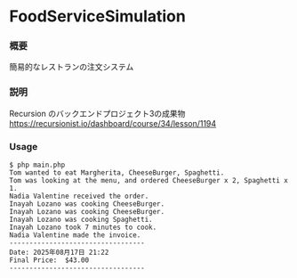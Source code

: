 # FoodServiceSimulation

### 概要
簡易的なレストランの注文システム

### 説明
Recursion のバックエンドプロジェクト3の成果物  
https://recursionist.io/dashboard/course/34/lesson/1194

### Usage
```
$ php main.php 
Tom wanted to eat Margherita, CheeseBurger, Spaghetti.
Tom was looking at the menu, and ordered CheeseBurger x 2, Spaghetti x 1.
Nadia Valentine received the order.
Inayah Lozano was cooking CheeseBurger.
Inayah Lozano was cooking CheeseBurger.
Inayah Lozano was cooking Spaghetti.
Inayah Lozano took 7 minutes to cook.
Nadia Valentine made the invoice.
----------------------------------
Date: 2025年08月17日 21:22
Final Price:  $43.00
----------------------------------
```
